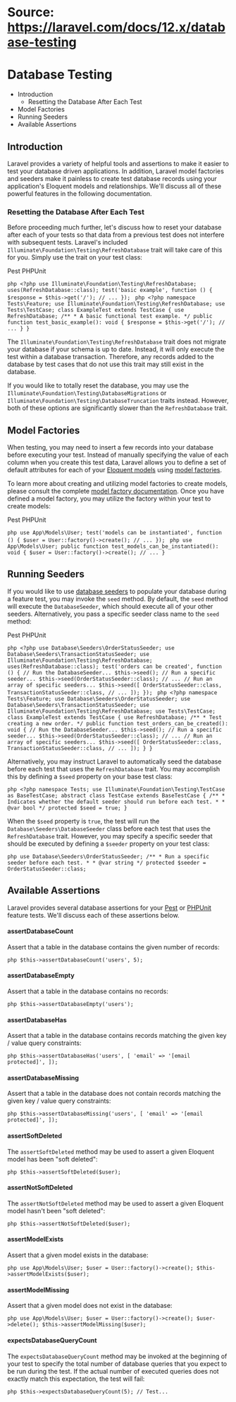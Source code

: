 # Source: https://laravel.com/docs/12.x/database-testing

# Database Testing

  * Introduction
    * Resetting the Database After Each Test
  * Model Factories
  * Running Seeders
  * Available Assertions



## Introduction

Laravel provides a variety of helpful tools and assertions to make it easier to test your database driven applications. In addition, Laravel model factories and seeders make it painless to create test database records using your application's Eloquent models and relationships. We'll discuss all of these powerful features in the following documentation.

### Resetting the Database After Each Test

Before proceeding much further, let's discuss how to reset your database after each of your tests so that data from a previous test does not interfere with subsequent tests. Laravel's included `Illuminate\Foundation\Testing\RefreshDatabase` trait will take care of this for you. Simply use the trait on your test class:

Pest PHPUnit

```php <?php use Illuminate\Foundation\Testing\RefreshDatabase; uses(RefreshDatabase::class); test('basic example', function () { $response = $this->get('/'); // ... }); ``` ```php <?php namespace Tests\Feature; use Illuminate\Foundation\Testing\RefreshDatabase; use Tests\TestCase; class ExampleTest extends TestCase { use RefreshDatabase; /** * A basic functional test example. */ public function test_basic_example(): void { $response = $this->get('/'); // ... } } ``` 

The `Illuminate\Foundation\Testing\RefreshDatabase` trait does not migrate your database if your schema is up to date. Instead, it will only execute the test within a database transaction. Therefore, any records added to the database by test cases that do not use this trait may still exist in the database.

If you would like to totally reset the database, you may use the `Illuminate\Foundation\Testing\DatabaseMigrations` or `Illuminate\Foundation\Testing\DatabaseTruncation` traits instead. However, both of these options are significantly slower than the `RefreshDatabase` trait.

## Model Factories

When testing, you may need to insert a few records into your database before executing your test. Instead of manually specifying the value of each column when you create this test data, Laravel allows you to define a set of default attributes for each of your [Eloquent models](/docs/12.x/eloquent) using [model factories](/docs/12.x/eloquent-factories).

To learn more about creating and utilizing model factories to create models, please consult the complete [model factory documentation](/docs/12.x/eloquent-factories). Once you have defined a model factory, you may utilize the factory within your test to create models:

Pest PHPUnit

```php use App\Models\User; test('models can be instantiated', function () { $user = User::factory()->create(); // ... }); ``` ```php use App\Models\User; public function test_models_can_be_instantiated(): void { $user = User::factory()->create(); // ... } ``` 

## Running Seeders

If you would like to use [database seeders](/docs/12.x/seeding) to populate your database during a feature test, you may invoke the `seed` method. By default, the `seed` method will execute the `DatabaseSeeder`, which should execute all of your other seeders. Alternatively, you pass a specific seeder class name to the `seed` method:

Pest PHPUnit

```php <?php use Database\Seeders\OrderStatusSeeder; use Database\Seeders\TransactionStatusSeeder; use Illuminate\Foundation\Testing\RefreshDatabase; uses(RefreshDatabase::class); test('orders can be created', function () { // Run the DatabaseSeeder... $this->seed(); // Run a specific seeder... $this->seed(OrderStatusSeeder::class); // ... // Run an array of specific seeders... $this->seed([ OrderStatusSeeder::class, TransactionStatusSeeder::class, // ... ]); }); ``` ```php <?php namespace Tests\Feature; use Database\Seeders\OrderStatusSeeder; use Database\Seeders\TransactionStatusSeeder; use Illuminate\Foundation\Testing\RefreshDatabase; use Tests\TestCase; class ExampleTest extends TestCase { use RefreshDatabase; /** * Test creating a new order. */ public function test_orders_can_be_created(): void { // Run the DatabaseSeeder... $this->seed(); // Run a specific seeder... $this->seed(OrderStatusSeeder::class); // ... // Run an array of specific seeders... $this->seed([ OrderStatusSeeder::class, TransactionStatusSeeder::class, // ... ]); } } ``` 

Alternatively, you may instruct Laravel to automatically seed the database before each test that uses the `RefreshDatabase` trait. You may accomplish this by defining a `$seed` property on your base test class:

```php <?php namespace Tests; use Illuminate\Foundation\Testing\TestCase as BaseTestCase; abstract class TestCase extends BaseTestCase { /** * Indicates whether the default seeder should run before each test. * * @var bool */ protected $seed = true; } ``` 

When the `$seed` property is `true`, the test will run the `Database\Seeders\DatabaseSeeder` class before each test that uses the `RefreshDatabase` trait. However, you may specify a specific seeder that should be executed by defining a `$seeder` property on your test class:

```php use Database\Seeders\OrderStatusSeeder; /** * Run a specific seeder before each test. * * @var string */ protected $seeder = OrderStatusSeeder::class; ``` 

## Available Assertions

Laravel provides several database assertions for your [Pest](https://pestphp.com) or [PHPUnit](https://phpunit.de) feature tests. We'll discuss each of these assertions below.

#### assertDatabaseCount

Assert that a table in the database contains the given number of records:

```php $this->assertDatabaseCount('users', 5); ``` 

#### assertDatabaseEmpty

Assert that a table in the database contains no records:

```php $this->assertDatabaseEmpty('users'); ``` 

#### assertDatabaseHas

Assert that a table in the database contains records matching the given key / value query constraints:

```php $this->assertDatabaseHas('users', [ 'email' => '[email protected]', ]); ``` 

#### assertDatabaseMissing

Assert that a table in the database does not contain records matching the given key / value query constraints:

```php $this->assertDatabaseMissing('users', [ 'email' => '[email protected]', ]); ``` 

#### assertSoftDeleted

The `assertSoftDeleted` method may be used to assert a given Eloquent model has been "soft deleted":

```php $this->assertSoftDeleted($user); ``` 

#### assertNotSoftDeleted

The `assertNotSoftDeleted` method may be used to assert a given Eloquent model hasn't been "soft deleted":

```php $this->assertNotSoftDeleted($user); ``` 

#### assertModelExists

Assert that a given model exists in the database:

```php use App\Models\User; $user = User::factory()->create(); $this->assertModelExists($user); ``` 

#### assertModelMissing

Assert that a given model does not exist in the database:

```php use App\Models\User; $user = User::factory()->create(); $user->delete(); $this->assertModelMissing($user); ``` 

#### expectsDatabaseQueryCount

The `expectsDatabaseQueryCount` method may be invoked at the beginning of your test to specify the total number of database queries that you expect to be run during the test. If the actual number of executed queries does not exactly match this expectation, the test will fail:

```php $this->expectsDatabaseQueryCount(5); // Test... ``` 

